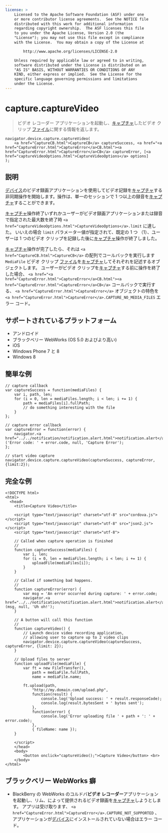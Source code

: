 ```yaml
---
license: >
    Licensed to the Apache Software Foundation (ASF) under one
    or more contributor license agreements.  See the NOTICE file
    distributed with this work for additional information
    regarding copyright ownership.  The ASF licenses this file
    to you under the Apache License, Version 2.0 (the
    "License"); you may not use this file except in compliance
    with the License.  You may obtain a copy of the License at

        http://www.apache.org/licenses/LICENSE-2.0

    Unless required by applicable law or agreed to in writing,
    software distributed under the License is distributed on an
    "AS IS" BASIS, WITHOUT WARRANTIES OR CONDITIONS OF ANY
    KIND, either express or implied.  See the License for the
    specific language governing permissions and limitations
    under the License.
---
```


# capture.captureVideo

> ビデオ レコーダー アプリケーションを起動し、<a href="capture.html">キャプチャ</a>したビデオ クリップ <a href="../../file/fileobj/fileobj.html">ファイル</a>に関する情報を返します。

    navigator.device.capture.captureVideo(
        <a href="CaptureCB.html">CaptureCB</a> captureSuccess, <a href="<a href="CaptureError.html">CaptureError</a>CB.html"><a href="CaptureError.html">CaptureError</a>CB</a> captureError, [<a href="captureVideoOptions.html">CaptureVideoOptions</a> options]
    );
    

## 説明

<a href="../../device/device.html">デバイス</a>のビデオ録画アプリケーションを使用してビデオ記録を<a href="capture.html">キャプチャ</a>する非同期操作を開始します。操作は、単一のセッションで 1 つ以上の録音を<a href="capture.html">キャプチャ</a>することができます。

<a href="capture.html">キャプチャ</a>操作終了いずれかユーザーがビデオ録画アプリケーションまたは録音で指定された最大数を終了時 `<a href="captureVideoOptions.html">CaptureVideoOptions</a>.limit` に達した。 いいえの場合 `limit` パラメーター値が指定されて、既定の 1 つ （1）、ユーザーは 1 つのビデオ クリップを記録した後に<a href="capture.html">キャプチャ</a>操作が終了しました。

<a href="capture.html">キャプチャ</a>操作が完了したら、それは `<a href="CaptureCB.html">CaptureCB</a>` の配列でコールバックを実行します `MediaFile` ビデオ クリップ <a href="../../file/fileobj/fileobj.html">ファイル</a>を<a href="capture.html">キャプチャ</a>してそれぞれを記述するオブジェクトします。 ユーザーがビデオ クリップを<a href="capture.html">キャプチャ</a>する前に操作を終了した場合、 `<a href="<a href="CaptureError.html">CaptureError</a>CB.html"><a href="CaptureError.html">CaptureError</a>CB</a>` コールバックで実行する、 `<a href="CaptureError.html">CaptureError</a>` オブジェクトの特色を `<a href="CaptureError.html">CaptureError</a>.CAPTURE_NO_MEDIA_FILES` エラー コード。

## サポートされているプラットフォーム

*   アンドロイド
*   ブラックベリー WebWorks (OS 5.0 およびより高い)
*   iOS
*   Windows Phone 7 と 8
*   Windows 8

## 簡単な例

    // capture callback
    var captureSuccess = function(mediaFiles) {
        var i, path, len;
        for (i = 0, len = mediaFiles.length; i < len; i += 1) {
            path = mediaFiles[i].fullPath;
            // do something interesting with the file
        }
    };
    
    // capture error callback
    var captureError = function(error) {
        navigator.<a href="../../notification/notification.alert.html">notification.alert</a>('Error code: ' + error.code, null, 'Capture Error');
    };
    
    // start video capture
    navigator.device.capture.captureVideo(captureSuccess, captureError, {limit:2});
    

## 完全な例

    <!DOCTYPE html>
    <html>
      <head>
        <title>Capture Video</title>
    
        <script type="text/javascript" charset="utf-8" src="cordova.js"></script>
        <script type="text/javascript" charset="utf-8" src="json2.js"></script>
        <script type="text/javascript" charset="utf-8">
    
        // Called when capture operation is finished
        //
        function captureSuccess(mediaFiles) {
            var i, len;
            for (i = 0, len = mediaFiles.length; i < len; i += 1) {
                uploadFile(mediaFiles[i]);
            }
        }
    
        // Called if something bad happens.
        //
        function captureError(error) {
            var msg = 'An error occurred during capture: ' + error.code;
            navigator.<a href="../../notification/notification.alert.html">notification.alert</a>(msg, null, 'Uh oh!');
        }
    
        // A button will call this function
        //
        function captureVideo() {
            // Launch device video recording application,
            // allowing user to capture up to 2 video clips
            navigator.device.capture.captureVideo(captureSuccess, captureError, {limit: 2});
        }
    
        // Upload files to server
        function uploadFile(mediaFile) {
            var ft = new FileTransfer(),
                path = mediaFile.fullPath,
                name = mediaFile.name;
    
            ft.upload(path,
                "http://my.domain.com/upload.php",
                function(result) {
                    console.log('Upload success: ' + result.responseCode);
                    console.log(result.bytesSent + ' bytes sent');
                },
                function(error) {
                    console.log('Error uploading file ' + path + ': ' + error.code);
                },
                { fileName: name });
        }
    
        </script>
        </head>
        <body>
            <button onclick="captureVideo();">Capture Video</button> <br>
        </body>
    </html>
    

## ブラックベリー WebWorks 癖

*   BlackBerry の WebWorks のコルドバ**ビデオ レコーダー**アプリケーションを起動し、リム、によって提供されるビデオ録画を<a href="capture.html">キャプチャ</a>しようとします。 アプリは受け取ります、 `<a href="CaptureError.html">CaptureError</a>.CAPTURE_NOT_SUPPORTED` 、アプリケーションが<a href="../../device/device.html">デバイス</a>にインストールされていない場合はエラー コード。